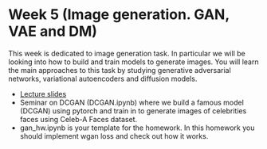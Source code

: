 # Week 5 (Image generation. GAN, VAE and DM)

This week is dedicated to image generation task. In particular we will be looking into how to build and train models to generate images. You will learn
the main approaches to this task by studying generative adversarial networks, variational autoencoders and diffusion models.

* [Lecture slides](https://docs.google.com/presentation/d/1gfTDAW0teXF6iTW-Tlr_N_tHmc1IHJgyYlrn7d9Abic/edit?usp=sharing)
* Seminar on DCGAN (DCGAN.ipynb) where we build a famous model (DCGAN) using pytorch and train in to generate
images of celebrities faces using Celeb-A Faces dataset.
* gan_hw.ipynb is your template for the homework. In this homework you should implement wgan loss and check out how it works.
